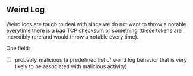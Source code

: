 ## Weird Log
Weird logs are tough to deal with since we do not want to throw a notable everytime there is a bad TCP checksum or 
something (these tokens are incredibly rare and would throw a notable every time).

One field:
- [ ] probably_malicious (a predefined list of weird log behavior that is very likely to be associated with malicious activity)